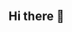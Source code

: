 ## Hi there 👋

<!--
**xyfgemini/xyfgemini** is a ✨ _special_ ✨ repository because its `README.md` (this file) appears on your GitHub profile.

Here are some ideas to get you started:

- 🔭 I’m currently working on ...
- 🌱 I’m currently learning ...
- 👯 I’m looking to collaborate on ...
- 🤔 I’m looking for help with ...
- 💬 Ask me about ...
- 📫 How to reach me: xyf2576131943@gmail.com...
- 😄 Pronouns: ...
- ⚡ Fun fact: ...
-->
